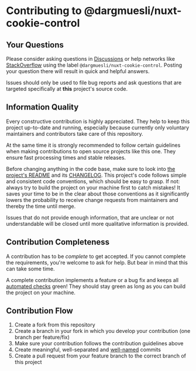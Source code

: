 # Contributing to @dargmuesli/nuxt-cookie-control

## Your Questions
Please consider asking questions in [Discussions](https://github.com/dargmuesli/nuxt-cookie-control/discussions) or help networks like [StackOverflow](https://stackoverflow.com/questions/tagged/spotify-web-api-java) using the label `@dargmuesli/nuxt-cookie-control`.
Posting your question there will result in quick and helpful answers.

Issues should only be used to file bug reports and ask questions that are targeted specifically at **this** project's source code.

## Information Quality
Every constructive contribution is highly appreciated.
They help to keep this project up-to-date and running, especially because currently only voluntary maintainers and contributors take care of this repository.

At the same time it is strongly recommended to follow certain guidelines when making contributions to open source projects like this one.
They ensure fast processing times and stable releases.

Before changing anything in the code base, make sure to look into [the project's README](https://github.com/dargmuesli/nuxt-cookie-control/blob/master/README.md) and its [CHANGELOG](https://github.com/dargmuesli/nuxt-cookie-control/blob/master/CHANGELOG.md).
This project's code follows simple and consistent code conventions, which should be easy to grasp.
If not: always try to build the project on your machine first to catch mistakes!
It saves your time to be in the clear about those conventions as it significantly lowers the probability to receive change requests from maintainers and thereby the time until merge.

Issues that do not provide enough information, that are unclear or not understandable will be closed until more qualitative information is provided.

## Contribution Completeness
A contribution has to be *complete* to get accepted.
If you cannot complete the requirements, you're welcome to ask for help.
But bear in mind that this can take some time.

A complete contribution implements a feature or a bug fix and keeps all [automated checks](https://github.com/dargmuesli/nuxt-cookie-control/actions) green! They should stay green as long as you can build the project on your machine.

## Contribution Flow
1. Create a fork from this repository
1. Create a branch in your fork in which you develop your contribution (one branch per feature/fix)
1. Make sure your contribution follows the contribution guidelines above
1. Create meaningful, well-separated and [well-named](https://commitlint.io/) commits
1. Create a pull request from your feature branch to the correct branch of this project
